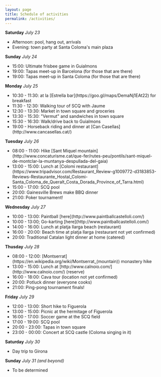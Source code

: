 ```yaml
---
layout: page
title: Schedule of activities
permalink: /activities/
---
```


<b>Saturday</b><em> July 23</em>
<ul>
    <li> Afternoon: pool, hang out, arrivals
    <li> Evening: town party at Santa Coloma's main plaza
</ul>

<b>Sunday</b><em> July 24</em>
<ul>
    <li> 15:00: Ultimate frisbee game in Guialmons
    <li> 19:00: Tapas meet-up in Barcelona (for those that are there)   
    <li> 19:00: Tapas meet-up in Santa Coloma (for those that are there)
</ul>

<b>Monday</b><em> July 25</em>
<ul>
    <li> 10:30 - 11:30: at la [Estrella bar](https://goo.gl/maps/DemaNj1EAt22) for breakfast
    <li> 11:30 - 12:30: Walking tour of SCQ with Jaume
    <li> 12:30 - 13:30: Market in town square and groceries
    <li> 13:30 - 15:30: "Vermut" and sandwiches in town square
    <li> 15:30 - 16:30: Walk/drive back to Guialmons
    <li> 19:00 - Horseback riding and dinner at [Can Casellas](http://www.cancasellas.cat/)
    </ul>
</ul>


<b>Tuesday</b><em> July 26</em>
<ul>
    <li> 08:00 - 11:00: Hike [Sant Miquel mountain](http://www.concaturisme.cat/que-fer/rutes-peu/pontils/sant-miquel-de-montclar-la-muntanya-despullada-del-gaia)
    <li> 13:00 - 15:00: Lunch at [Colomi restaurant](https://www.tripadvisor.com/Restaurant_Review-g1009772-d3183853-Reviews-Restaurante_Hostal_Colomi-Santa_Coloma_de_Queralt_Costa_Dorada_Province_of_Tarra.html)
    <li> 15:00 - 17:00: SCQ pool
    <li> 20:00: Gainesville Brews make BBQ dinner
    <li> 21:00: Poker tournament!
</ul>


<b>Wednesday</b><em> July 27</em>
<ul>
    <li> 10:00 - 13:00: Paintball [here](http://www.paintballcastelloli.com/)
    <li> 10:00 - 13:00; Go-karting [here](http://www.paintballcastelloli.com/)
    <li> 14:00 - 16:00: Lunch at platja llarga beach (restaurant)
    <li> 16:00 - 20:00: Beach time at platja llarga (restaurant not yet confirmed)
    <li> 20:00: Traditional Catalan light dinner at home (catered)
</ul>


<b>Thusday</b><em> July 28</em>
<ul>
    <li> 08:00 - 12:00: [Montserrat](https://en.wikipedia.org/wiki/Montserrat_(mountain)) monastery hike
    <li> 13:00 - 15:00: Lunch at [http://www.calnoio.com/](http://www.calnoio.com/) (reserve)
    <li> 16:00 - 18:00: Cava tour (location not yet confirmed)
    <li> 20:00: Potluck dinner (everyone cooks)
    <li> 21:00: Ping-pong tournament finals!
</ul>


<b>Friday</b><em> July 29</em>
<ul>
    <li> 12:00 - 13:00: Short hike to Figuerola
    <li> 13:00 - 15:00: Picnic at the hermitage of Figuerola
    <li> 16:00 - 17:00: Soccer game at the SCQ field
    <li> 17:00 - 19:00: SCQ pool
    <li> 20:00 - 23:00: Tapas in town square
    <li> 23:00 - 00:00: Concert at SCQ castle (Coloma singing in it)
</ul>

<b>Saturday</b><em> July 30</em>
<ul>
    <li> Day trip to Girona
</ul>

<b>Sunday</b><em> July 31 (and beyond)</em>
<ul>
    <li> To be determined
</ul>

